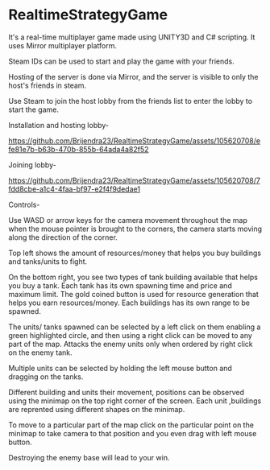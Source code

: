 # RealtimeStrategyGame
 
It's a real-time multiplayer game made using UNITY3D and C# scripting.
It uses Mirror multiplayer platform.

Steam IDs can be used to start and play the game with your friends.

Hosting of the server is done via Mirror, and the server is visible to only the host's friends in steam.

Use Steam to join the host lobby from the friends list to enter the lobby to start the game.

Installation and hosting lobby-

https://github.com/Brijendra23/RealtimeStrategyGame/assets/105620708/efe81e7b-b63b-470b-855b-64ada4a82f52

Joining lobby-


https://github.com/Brijendra23/RealtimeStrategyGame/assets/105620708/7fdd8cbe-a1c4-4faa-bf97-e2f4f9dedae1


Controls-

Use WASD or arrow keys for the camera movement throughout the map
when the mouse pointer is brought to the corners, the camera starts moving along the direction of the corner.

Top left shows the amount of resources/money that helps you buy buildings and tanks/units to fight.

On the bottom right, you see two types of tank building available  that helps you buy a tank. Each tank has its own spawning time and price and maximum limit. The gold coined button is used for resource generation that helps you earn resources/money. Each buildings has its own range to be spawned.

The units/ tanks spawned can be selected by a left click on them enabling a green highlighted circle, and then using a right click can be moved to any part of the map. Attacks the enemy units only when ordered by right click on the enemy tank. 

Multiple units can be selected by holding the left mouse button and dragging on the tanks. 

Different building and units their movement, positions can be observed using the minimap on the top right corner of the screen. Each unit ,buildings are reprented using different shapes on the minimap. 

To move to a particular part of the map click on the particular point on the minimap to take camera to that position and you even drag with left mouse button.

Destroying the enemy base will lead to your win.











